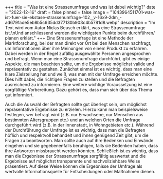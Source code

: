 +++
title = "Was ist eine Strassenumfrage und was ist dabei wichtig?"
date = "2022-12-16"
draft = false
pinned = false
image = "1643964511701-was-ist-fuer-sie-ekstase-strassenumfrage-102__v-16x9-2dm_-ad6791ade5eb8b5c935dd377130b903c4b5781d8.webp"
description = "Im Text wird vom Autor Niclas Beusch erklärt, was eine Strassenumfrage ist.\nUnd anschliessend werden die wichtigsten Punkte beim durchführen/ planen erklärt."
+++
Eine Strassenumfrage ist eine Methode der Marktforschung, bei der man direkt vor Ort bei den Menschen nachfragt, um Informationen über ihre Meinungen von einem Produkt zu erfahren. Dabei werden in der Regel zufällig ausgewählte Personen angesprochen und befragt.
Wenn man eine Strassenumfrage durchführt, gibt es einige Aspekte, die man beachten sollte, um die Ergebnisse möglichst valide und repräsentativ zu gestalten.
Zunächst einmal ist es wichtig, dass man eine klare Zielstellung hat und weiß, was man mit der Umfrage erreichen möchte. Dies hilft dabei, die richtigen Fragen zu stellen und die Befragten ausreichend zu informieren.
Eine weitere wichtige Voraussetzung ist eine sorgfältige Vorbereitung. Dazu gehört es, dass man sich über das Thema gut informiert. 

Auch die Auswahl der Befragten sollte gut überlegt sein, um möglichst repräsentative Ergebnisse zu erzielen. Hierzu kann man beispielsweise festlegen, wer befragt wird (z.B. nur Erwachsene, nur Menschen aus bestimmten Altersgruppen etc.) und an welchen Orten die Umfrage durchgeführt wird (z.B. in der Innenstadt, in Wohngebieten etc.).
Während der Durchführung der Umfrage ist es wichtig, dass man die Befragten höflich und respektvoll behandelt und ihnen genügend Zeit gibt, um die Fragen zu beantworten. Man sollte auch auf ihre Bedenken und Einwände eingehen und sie gegebenenfalls beruhigen, falls sie Bedenken haben, dass ihre Antworten missbraucht werden könnten.
Schließlich ist es wichtig, dass man die Ergebnisse der Strassenumfrage sorgfältig auswertet und die Ergebnisse auf möglichst transparente und nachvollziehbare Weise präsentiert. Auf diese Weise können die Ergebnisse der Umfrage als wertvolle Informationsquelle für Entscheidungen oder Maßnahmen dienen.